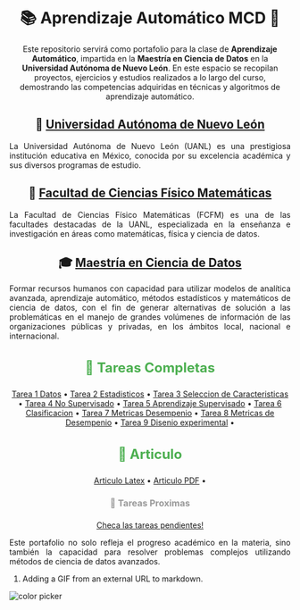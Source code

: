 <h1 align="center">📚 Aprendizaje Automático MCD 🚀</h1>

<p align="center">
  Este repositorio servirá como portafolio para la clase de <strong>Aprendizaje Automático</strong>, impartida en la <strong>Maestría en Ciencia de Datos</strong> en la <strong>Universidad Autónoma de Nuevo León</strong>. En este espacio se recopilan proyectos, ejercicios y estudios realizados a lo largo del curso, demostrando las competencias adquiridas en técnicas y algoritmos de aprendizaje automático.
</p>

<h2 align="center">🏫 <a href="https://www.uanl.mx/" target="_blank">Universidad Autónoma de Nuevo León</a></h2>
<p align="justify">
  La Universidad Autónoma de Nuevo León (UANL) es una prestigiosa institución educativa en México, conocida por su excelencia académica y sus diversos programas de estudio.
</p>

<h2 align="center">📐 <a href="https://www.fcfm.uanl.mx/" target="_blank">Facultad de Ciencias Físico Matemáticas</a></h2>
<p align="justify">
  La Facultad de Ciencias Físico Matemáticas (FCFM) es una de las facultades destacadas de la UANL, especializada en la enseñanza e investigación en áreas como matemáticas, física y ciencia de datos.
</p>

<h2 align="center">🎓 <a href="https://www.fcfm.uanl.mx/posgrados/maestria-en-ciencia-de-datos" target="_blank">Maestría en Ciencia de Datos</a></h2>
<p align="justify">
  Formar recursos humanos con capacidad para utilizar modelos de analítica avanzada, aprendizaje automático, métodos estadísticos y matemáticos de ciencia de datos, con el fin de generar alternativas de solución a las problemáticas en el manejo de grandes volúmenes de información de las organizaciones públicas y privadas, en los ámbitos local, nacional e internacional.
</p>

<h3 align="center" style="font-size: 24px; color: #4CAF50;" >📝 Tareas Completas </h3>
<p align="center">
  <a href="tareas/01_datos_update.ipynb">Tarea 1 Datos</a> • 
  <a href="tareas/02_estadisticos_update.ipynb">Tarea 2 Estadisticos</a> •
  <a href="tareas/03_sel_caract_updated.ipynb">Tarea 3 Seleccion de Caracteristicas</a> •
  <a href="tareas/04_no_supervisado_updated.ipynb">Tarea 4 No Supervisado</a> •
  <a href="tareas/05_Aprendizaje_Supervisado.ipynb">Tarea 5 Aprendizaje Supervisado</a> •
  <a href="tareas/06_Clasificacion.ipynb">Tarea 6 Clasificacion</a> • 
  <a href="tareas/06_Clasificacion.ipynb#07_Metricas">Tarea 7 Metricas Desempenio</a> •
  <a href="tareas/08_Metricas_Desempeno.ipynb">Tarea 8 Metricas de Desempenio</a> •
  <a href="tareas/09_Diseño_Experimental.ipynb">Tarea 9 Disenio experimental</a> •
  
 
<h3 align="center" style="font-size: 24px; color: #4CAF50;" >📝 Articulo</h3>
<p align="center">
  <a href="tareas/articulo.tex">Articulo Latex</a> •
  <a href="tareas/articulo.pdf">Articulo PDF</a> •
  
  
</p>

<h4 align="center" style="font-size: 16px; color: #999;" >📝 Tareas Proximas </h4>
<p align="center">
  <a href="tareas/mission-complette.gif">Checa las tareas pendientes!</a>
</p>

<p align="justify">
  Este portafolio no solo refleja el progreso académico en la materia, sino también la capacidad para resolver problemas complejos utilizando métodos de ciencia de datos avanzados.
</p>


1. Adding a GIF from an external URL to markdown.

![color picker]([https://bobbyhadz.com/images/blog/change-vscode-integrated-terminal-colors/hover-over-color.gif](https://th.bing.com/th/id/R.7821de1943f274112c9a1931721c2880?rik=of6NAi2F8%2fdcmg&pid=ImgRaw&r=0))

